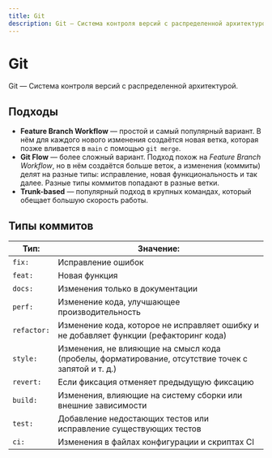 ```yaml
---
title: Git
description: Git — Система контроля версий с распределенной архитектурой. Настройки и Основные команды.
---
```


# Git
Git — Система контроля версий с распределенной архитектурой.

## Подходы
- **Feature Branch Workflow** — простой и самый популярный вариант. В нём для каждого нового изменения создаётся новая ветка, которая позже вливается в `main` с помощью `git merge`.
- **Git Flow** — более сложный вариант. Подход похож на *Feature Branch Workflow*, но в нём создаётся больше веток, а изменения (коммиты) делят на разные типы: исправление, новая функциональность и так далее. Разные типы коммитов попадают в разные ветки.
- **Trunk-based** — популярный подход в крупных командах, который обещает большую скорость работы.

## Типы коммитов

| Тип:        | Значение:                                                                                          |
|-------------|----------------------------------------------------------------------------------------------------|
| `fix:`      | Исправление ошибок                                                                                 | 
| `feat:`     | Новая функция                                                                                      |
| `docs:`     | Изменения только в документации                                                                    |
| `perf:`     | Изменение кода, улучшающее производительность                                                      |
| `refactor:` | Изменение кода, которое не исправляет ошибку и не добавляет функции (рефакторинг кода)             |
| `style:`    | Изменения, не влияющие на смысл кода (пробелы, форматирование, отсутствие точек с запятой и т. д.) |
| `revert:`   | Если фиксация отменяет предыдущую фиксацию                                                         |
| `build:`    | Изменения, влияющие на систему сборки или внешние зависимости                                      |
| `test:`     | Добавление недостающих тестов или исправление существующих тестов                                  |
| `ci:`       | Изменения в файлах конфигурации и скриптах CI                                                      |

